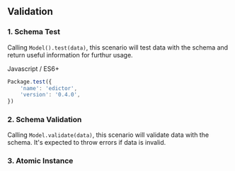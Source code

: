 <div id="validation" class="link-padding-top"></div>

## Validation

### 1. Schema Test
Calling `Model().test(data)`, this scenario will test data with the schema
and return useful information for furthur usage.

<el-title-code>Javascript / ES6+</el-titile-code>
```js
Package.test({
    'name': 'edictor',
    'version': '0.4.0',
})
```

### 2. Schema Validation
Calling `Model.validate(data)`, this scenario will validate data with the schema.
It's expected to throw errors if data is invalid.

### 3. Atomic Instance
